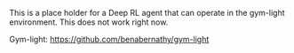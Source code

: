 This is a place holder for a Deep RL agent that can operate in the gym-light environment. This does not work right now.

Gym-light: https://github.com/benabernathy/gym-light

